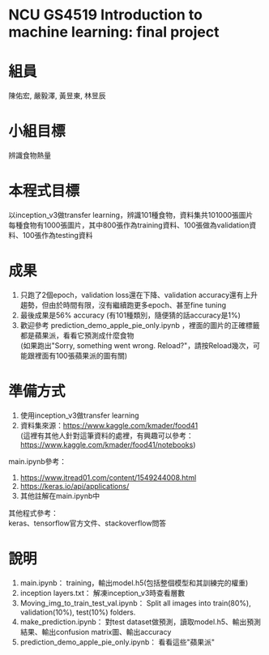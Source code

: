 # NCU GS4519 Introduction to machine learning: final project

# 組員

陳佑宏, 嚴毅澤, 黃昱東, 林昱辰

# 小組目標

辨識食物熱量

# 本程式目標

以inception_v3做transfer learning，辨識101種食物，資料集共101000張圖片  
每種食物有1000張圖片，其中800張作為training資料、100張做為validation資料、100張作為testing資料

# 成果

1. 只跑了2個epoch，validation loss還在下降、validation accuracy還有上升趨勢，但由於時間有限，沒有繼續跑更多epoch、甚至fine tuning  
2. 最後成果是56% accuracy (有101種類別，隨便猜的話accuracy是1%)
3. 歡迎參考 prediction_demo_apple_pie_only.ipynb ，裡面的圖片的正確標籤都是蘋果派，看看它預測成什麼食物  
(如果跑出"Sorry, something went wrong. Reload?"，請按Reload幾次，可能跟裡面有100張蘋果派的圖有關)

# 準備方式

1. 使用inception_v3做transfer learning  
2. 資料集來源：https://www.kaggle.com/kmader/food41  
(這裡有其他人針對這筆資料的處裡，有興趣可以參考：https://www.kaggle.com/kmader/food41/notebooks)

main.ipynb參考：
1. https://www.itread01.com/content/1549244008.html
2. https://keras.io/api/applications/
3. 其他註解在main.ipynb中

其他程式參考：  
keras、tensorflow官方文件、stackoverflow問答

# 說明

1. main.ipynb： training，輸出model.h5(包括整個模型和其訓練完的權重)
2. inception layers.txt： 解凍inception_v3時查看層數
3. Moving_img_to_train_test_val.ipynb： Split all images into train(80%), validation(10%), test(10%) folders.
4. make_prediction.ipynb： 對test dataset做預測，讀取model.h5、輸出預測結果、輸出confusion matrix圖、輸出accuracy
5. prediction_demo_apple_pie_only.ipynb： 看看這些"蘋果派"
